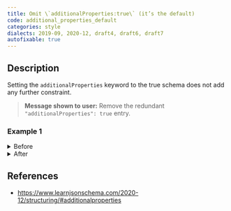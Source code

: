 ```yaml
---
title: Omit \`additionalProperties:true\` (it’s the default)
code: additional_properties_default
categories: style
dialects: 2019-09, 2020-12, draft4, draft6, draft7
autofixable: true
---
```


## Description
Setting the `additionalProperties` keyword to the true schema does not add any further constraint.

> **Message shown to user:**
> Remove the redundant `"additionalProperties": true` entry.

### Example 1
<details><summary>Before</summary>

```json
{
  "$schema": "https://json-schema.org/draft/2020-12/schema",
  "type": "object",
  "additionalProperties": true
}
```
</details>

<details><summary>After</summary>

```json
{
  "$schema": "https://json-schema.org/draft/2020-12/schema",
  "type": "object"
}
```
</details>

## References
* <https://www.learnjsonschema.com/2020-12/structuring/#additionalproperties>
